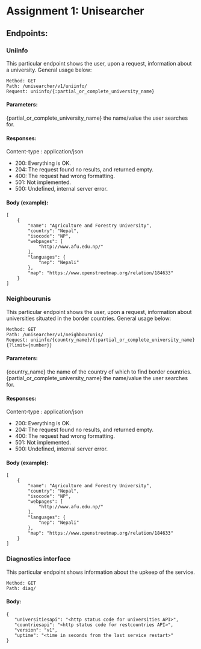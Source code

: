  # Assignment 1: Unisearcher


## Endpoints:

### Uniinfo

This particular endpoint shows the user, upon a request, information about a university. General usage below:
```
Method: GET
Path: /unisearcher/v1/uniinfo/
Request: uniinfo/{:partial_or_complete_university_name}
```

#### Parameters:

{partial_or_complete_university_name} the name/value the user searches for.

#### Responses:

Content-type : application/json

- 200: Everything is OK.
- 204: The request found no results, and returned empty.
- 400: The request had wrong formatting.
- 501: Not implemented.
- 500: Undefined, internal server error.


#### Body (example):
```
[
    {
        "name": "Agriculture and Forestry University",
        "country": "Nepal",
        "isocode": "NP",
        "webpages": [
            "http://www.afu.edu.np/"
        ],
        "languages": {
            "nep": "Nepali"
        },
        "map": "https://www.openstreetmap.org/relation/184633"
    }
]
```
### Neighbourunis

This particular endpoint shows the user, upon a request, information about universities situated in the border countries. General usage below:
```
Method: GET
Path: /unisearcher/v1/neighbourunis/
Request: uniinfo/{country_name}/{:partial_or_complete_university_name}{?limit={number}}
```

#### Parameters:
{country_name} the name of the country of which to find border countries.
{partial_or_complete_university_name} the name/value the user searches for.


#### Responses:

Content-type : application/json

- 200: Everything is OK.
- 204: The request found no results, and returned empty.
- 400: The request had wrong formatting.
- 501: Not implemented.
- 500: Undefined, internal server error.

#### Body (example):

```
[
    {
        "name": "Agriculture and Forestry University",
        "country": "Nepal",
        "isocode": "NP",
        "webpages": [
            "http://www.afu.edu.np/"
        ],
        "languages": {
            "nep": "Nepali"
        },
        "map": "https://www.openstreetmap.org/relation/184633"
    }
]
```

### Diagnostics interface

This particular endpoint shows information about the upkeep of the service.
```
Method: GET
Path: diag/
```

#### Body:

```
{
   "universitiesapi": "<http status code for universities API>",
   "countriesapi": "<http status code for restcountries API>",
   "version": "v1",
   "uptime": "<time in seconds from the last service restart>"
}
```